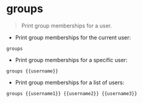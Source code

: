 # groups

> Print group memberships for a user.

- Print group memberships for the current user:

`groups`

- Print group memberships for a specific user:

`groups {{username}}`

- Print group memberships for a list of users:

`groups {{username1}} {{username2}} {{username3}}`
